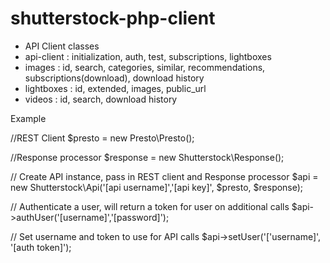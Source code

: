 shutterstock-php-client
=============

* API Client classes
* api-client : initialization, auth, test, subscriptions, lightboxes
* images : id, search, categories, similar, recommendations, subscriptions(download), download history
* lightboxes : id, extended, images, public_url
* videos : id, search, download history

Example

//REST Client
$presto = new Presto\Presto();

//Response processor
$response = new Shutterstock\Response();

// Create API instance, pass in REST client and Response processor
$api = new Shutterstock\Api('[api username]','[api key]', $presto, $response);

// Authenticate a user, will return a token for user on additional calls
$api->authUser('[username]','[password]');

// Set username and token to use for API calls
$api->setUser('['username]', '[auth token]');
